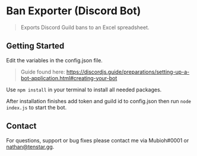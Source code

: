 # Ban Exporter (Discord Bot)

> Exports Discord Guild bans to an Excel spreadsheet. 

## Getting Started

Edit the variables in the config.json file.

> Guide found here: https://discordjs.guide/preparations/setting-up-a-bot-application.html#creating-your-bot

Use `npm install` in your terminal to install all needed packages.

After installation finishes add token and guild id to config.json then run `node index.js` to start the bot.

## Contact

For questions, support or bug fixes please contact me via Mubioh#0001 or nathan@tenstar.gg.
